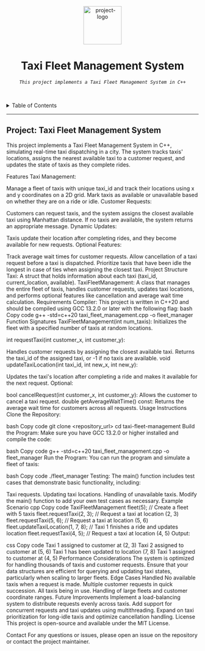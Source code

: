 <p align="center">
  <img src="https://www.svgrepo.com/show/397430/car.svg" width="100" alt="project-logo">
</p>
<p align="center">
    <h1 align="center">Taxi Fleet Management System</h1>
</p>
<p align="center">
    <em><code>This project implements a Taxi Fleet Management System in C++</code></em>
</p>

<br><!-- TABLE OF CONTENTS -->
<details>
  <summary>Table of Contents</summary><br>

- [ Overview](#overview)

</details>
<hr>

##  Project: Taxi Fleet Management System
This project implements a Taxi Fleet Management System in C++, simulating real-time taxi dispatching in a city. The system tracks taxis' locations, assigns the nearest available taxi to a customer request, and updates the state of taxis as they complete rides.

Features
Taxi Management:

Manage a fleet of taxis with unique taxi_id and track their locations using x and y coordinates on a 2D grid.
Mark taxis as available or unavailable based on whether they are on a ride or idle.
Customer Requests:

Customers can request taxis, and the system assigns the closest available taxi using Manhattan distance.
If no taxis are available, the system returns an appropriate message.
Dynamic Updates:

Taxis update their location after completing rides, and they become available for new requests.
Optional Features:

Track average wait times for customer requests.
Allow cancellation of a taxi request before a taxi is dispatched.
Prioritize taxis that have been idle the longest in case of ties when assigning the closest taxi.
Project Structure
Taxi: A struct that holds information about each taxi (taxi_id, current_location, available).
TaxiFleetManagement: A class that manages the entire fleet of taxis, handles customer requests, updates taxi locations, and performs optional features like cancellation and average wait time calculation.
Requirements
Compiler: This project is written in C++20 and should be compiled using GCC 13.2.0 or later with the following flag:
bash
Copy code
g++ -std=c++20 taxi_fleet_management.cpp -o fleet_manager
Function Signatures
TaxiFleetManagement(int num_taxis): Initializes the fleet with a specified number of taxis at random locations.

int requestTaxi(int customer_x, int customer_y):

Handles customer requests by assigning the closest available taxi.
Returns the taxi_id of the assigned taxi, or -1 if no taxis are available.
void updateTaxiLocation(int taxi_id, int new_x, int new_y):

Updates the taxi's location after completing a ride and makes it available for the next request.
Optional:

bool cancelRequest(int customer_x, int customer_y): Allows the customer to cancel a taxi request.
double getAverageWaitTime() const: Returns the average wait time for customers across all requests.
Usage Instructions
Clone the Repository:

bash
Copy code
git clone <repository_url>
cd taxi-fleet-management
Build the Program: Make sure you have GCC 13.2.0 or higher installed and compile the code:

bash
Copy code
g++ -std=c++20 taxi_fleet_management.cpp -o fleet_manager
Run the Program: You can run the program and simulate a fleet of taxis:

bash
Copy code
./fleet_manager
Testing: The main() function includes test cases that demonstrate basic functionality, including:

Taxi requests.
Updating taxi locations.
Handling of unavailable taxis. Modify the main() function to add your own test cases as necessary.
Example Scenario
cpp
Copy code
TaxiFleetManagement fleet(5);       // Create a fleet with 5 taxis
fleet.requestTaxi(2, 3);            // Request a taxi at location (2, 3)
fleet.requestTaxi(5, 6);            // Request a taxi at location (5, 6)
fleet.updateTaxiLocation(1, 7, 8);  // Taxi 1 finishes a ride and updates location
fleet.requestTaxi(4, 5);            // Request a taxi at location (4, 5)
Output:

css
Copy code
Taxi 1 assigned to customer at (2, 3)
Taxi 2 assigned to customer at (5, 6)
Taxi 1 has been updated to location (7, 8)
Taxi 1 assigned to customer at (4, 5)
Performance Considerations
The system is optimized for handling thousands of taxis and customer requests.
Ensure that your data structures are efficient for querying and updating taxi states, particularly when scaling to larger fleets.
Edge Cases Handled
No available taxis when a request is made.
Multiple customer requests in quick succession.
All taxis being in use.
Handling of large fleets and customer coordinate ranges.
Future Improvements
Implement a load-balancing system to distribute requests evenly across taxis.
Add support for concurrent requests and taxi updates using multithreading.
Expand on taxi prioritization for long-idle taxis and optimize cancellation handling.
License
This project is open-source and available under the MIT License.

Contact
For any questions or issues, please open an issue on the repository or contact the project maintainer.

